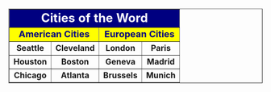 <HTML>
<HEAD>
<TITLE>Hello World</TITLE>
</HEAD>

<BODY>

<P><BR><P>

<CENTER>

<TABLE BORDER CELLSPACING=5 CELLPADDING=10>

<TR>
<TD ALIGN=center BGCOLOR=navy COLSPAN=4><FONT SIZE=+2 COLOR=white><B>Cities of the Word</B></FONT></TD>
</TR>

<TR>
<TD ALIGN=center BGCOLOR=yellow COLSPAN=2><B><FONT SIZE=+1 COLOR=navy>American Cities</FONT></B>
<TD ALIGN=center BGCOLOR=yellow COLSPAN=2><B><FONT SIZE=+1 COLOR=navy>European Cities</FONT></B>
</TR>

<TR ALIGN=center>
<TD><B>Seattle</B>
<TD><B>Cleveland</B>
<TD><B>London</B>
<TD><B>Paris</B>
</TR>

<TR ALIGN=center>
<TD><B>Houston</B>
<TD><B>Boston</B>
<TD><B>Geneva</B>
<TD><B>Madrid</B>
</TR>

<TR ALIGN=center>
<TD><B>Chicago</B>
<TD><B>Atlanta</B>
<TD><B>Brussels</B>
<TD><B>Munich</B>

</TABLE>
</CENTER>

</BODY>
</HTML>